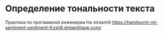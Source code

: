 # Определение тональности текста
Практика по прогаммной инженерии
На streamlit
https://hamitovrm-ml-sentiment-sentiment-frzsh8.streamlitapp.com/
